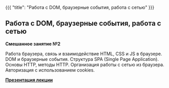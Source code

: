 {{{
	"title": "Работа с DOM, браузерные события, работа с сетью"
}}}

## Работа с DOM, браузерные события, работа с сетью
__Смешанное занятие №2__

Работа браузера, связь и взаимодействие HTML, CSS и JS в браузере. DOM и браузерные события. Структура SPA (Single Page Application). Основы HTTP, методы HTTP. Организация работы с сетью из браузера. Авторизация с использованием cookies.

__[Презентация лекции](/slides/s2)__
